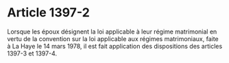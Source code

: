 # Article 1397-2

Lorsque les époux désignent la loi applicable à leur régime matrimonial en vertu de la convention sur la loi applicable aux régimes matrimoniaux, faite à La Haye le 14 mars 1978, il est fait application des dispositions des articles 1397-3 et 1397-4.
